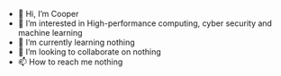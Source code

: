 - 👋 Hi, I’m Cooper
- 👀 I’m interested in High-performance computing, cyber security and machine learning
- 🌱 I’m currently learning nothing
- 💞️ I’m looking to collaborate on nothing
- 📫 How to reach me nothing

<!---
CooperKLI/CooperKLI is a ✨ special ✨ repository because its `README.md` (this file) appears on your GitHub profile.
You can click the Preview link to take a look at your changes.
--->
